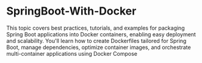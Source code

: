 # SpringBoot-With-Docker
This topic covers best practices, tutorials, and examples for packaging Spring Boot applications into Docker containers, enabling easy deployment and scalability. You'll learn how to create Dockerfiles tailored for Spring Boot, manage dependencies, optimize container images, and orchestrate multi-container applications using Docker Compose
